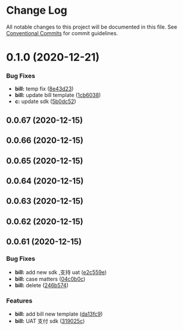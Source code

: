 # Change Log

All notable changes to this project will be documented in this file.
See [Conventional Commits](https://conventionalcommits.org) for commit guidelines.

# 0.1.0 (2020-12-21)


### Bug Fixes

* **bill:** temp fix ([8e43d23](https://github.com/zkty-team/monorepo/commit/8e43d237a1349009eed85644997d063901d50ddf))
* **bill:** update bill template ([1cb6038](https://github.com/zkty-team/monorepo/commit/1cb60389e145b9929e04b85748f350e421b4b9ac))
* **c:** update sdk ([5b0dc52](https://github.com/zkty-team/monorepo/commit/5b0dc52d6b20c476db0d6f18fec71e3d863b8935))



## 0.0.67 (2020-12-15)



## 0.0.66 (2020-12-15)



## 0.0.65 (2020-12-15)



## 0.0.64 (2020-12-15)



## 0.0.63 (2020-12-15)



## 0.0.62 (2020-12-15)



## 0.0.61 (2020-12-15)


### Bug Fixes

* **bill:** add new sdk ,支持 uat ([e2c559e](https://github.com/zkty-team/monorepo/commit/e2c559e14de50f5e56376103816eab6463cc2610))
* **bill:** case matters ([04c0b0c](https://github.com/zkty-team/monorepo/commit/04c0b0c3fc5bab9aaafd5aa2e3384b518f696d8f))
* **bill:** delete ([246b574](https://github.com/zkty-team/monorepo/commit/246b5746975f4e2e1f0cbed4f1e6c45a07ce5be3))


### Features

* **bill:** add bill new template ([da13fc9](https://github.com/zkty-team/monorepo/commit/da13fc9a4358ebb029173b65d38861cc25609336))
* **bill:** UAT 支付 sdk ([319025c](https://github.com/zkty-team/monorepo/commit/319025cff1bf2074eab6a9d75a3baa67ad8c2548))
